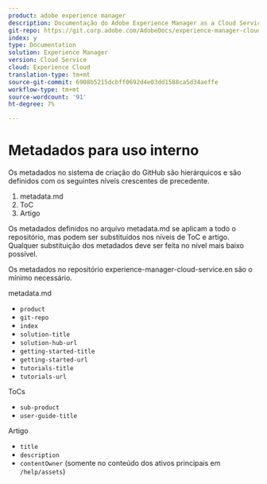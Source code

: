```yaml
---
product: adobe experience manager
description: Documentação do Adobe Experience Manager as a Cloud Service.
git-repo: https://git.corp.adobe.com/AdobeDocs/experience-manager-cloud-service.pt-BR
index: y
type: Documentation
solution: Experience Manager
version: Cloud Service
cloud: Experience Cloud
translation-type: tm+mt
source-git-commit: 6908b5215dcbff0692d4e03dd1588ca5d34aeffe
workflow-type: tm+mt
source-wordcount: '91'
ht-degree: 7%

---
```



# Metadados para uso interno

Os metadados no sistema de criação do GitHub são hierárquicos e são definidos com os seguintes níveis crescentes de precedente.

1. metadata.md
1. ToC
1. Artigo

Os metadados definidos no arquivo metadata.md se aplicam a todo o repositório, mas podem ser substituídos nos níveis de ToC e artigo. Qualquer substituição dos metadados deve ser feita no nível mais baixo possível.

Os metadados no repositório experience-manager-cloud-service.en são o mínimo necessário.

metadata.md

* `product`
* `git-repo`
* `index`
* `solution-title`
* `solution-hub-url`
* `getting-started-title`
* `getting-started-url`
* `tutorials-title`
* `tutorials-url`

ToCs

* `sub-product`
* `user-guide-title`

Artigo

* `title`
* `description`
* `contentOwner` (somente no conteúdo dos ativos principais em  `/help/assets`)
